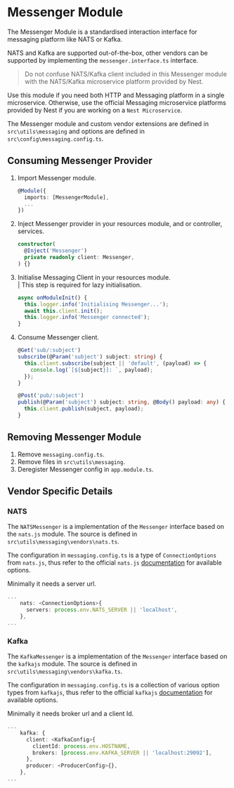 # Messenger Module

The Messenger Module is a standardised interaction interface for messaging platform like NATS or Kafka. 

NATS and Kafka are supported out-of-the-box, other vendors can be supported by implementing the `messenger.interface.ts` interface.

> Do not confuse NATS/Kafka client included in this Messenger module with the NATS/Kafka microservice platform provided by Nest.

Use this module if you need both HTTP and Messaging platform in a single microservice. Otherwise, use the official Messaging microservice platforms provided by Nest if you are working on a `Nest Microservice`.

The Messenger module and custom vendor extensions are defined in `src\utils\messaging` and options are defined in `src\config\messaging.config.ts`.

## Consuming Messenger Provider 
1. Import Messenger module.
    ```ts
    @Module({
      imports: [MessengerModule],
      ...
    })
    ```
1. Inject Messenger provider in your resources module, and or controller, services.
    ```ts
    constructor(
      @Inject('Messenger')
      private readonly client: Messenger,
    ) {}
    ```
1. Initialise Messaging Client in your resources module.  
    | This step is required for lazy initialisation.
    ```ts
    async onModuleInit() {
      this.logger.info('Initialising Messenger...');
      await this.client.init();
      this.logger.info('Messenger connected');
    }
    ```
1. Consume Messenger client.
    ```ts
    @Get('sub/:subject')
    subscribe(@Param('subject') subject: string) {
      this.client.subscribe(subject || 'default', (payload) => {
        console.log(`[${subject}]: `, payload);
      });
    }

    @Post('pub/:subject')
    publish(@Param('subject') subject: string, @Body() payload: any) {
      this.client.publish(subject, payload);
    }
    ```

## Removing Messenger Module
1. Remove `messaging.config.ts`.
1. Remove files in `src\utils\messaging`.
1. Deregister Messenger config in `app.module.ts`.

## Vendor Specific Details

### NATS

The `NATSMessenger` is a implementation of the `Messenger` interface based on the `nats.js` module. The source is defined in `src\utils\messaging\vendors\nats.ts`.

The configuration in `messaging.config.ts` is a type of `ConnectionOptions` from `nats.js`, thus refer to the official `nats.js` [documentation](https://github.com/nats-io/nats.js) for available options.

Minimally it needs a server url.
```ts
...
    nats: <ConnectionOptions>{
      servers: process.env.NATS_SERVER || 'localhost',
    },
...
```

### Kafka

The `KafkaMessenger` is a implementation of the `Messenger` interface based on the `kafkajs` module. The source is defined in `src\utils\messaging\vendors\kafka.ts`.

The configuration in `messaging.config.ts` is a collection of various option types from `kafkajs`, thus refer to the official `kafkajs` [documentation](https://kafka.js.org/docs/getting-started) for available options.

Minimally it needs broker url and a client Id.
```ts
...
    kafka: {
      client: <KafkaConfig>{
        clientId: process.env.HOSTNAME,
        brokers: [process.env.KAFKA_SERVER || 'localhost:29092'],
      },
      producer: <ProducerConfig>{},
    },
...
```